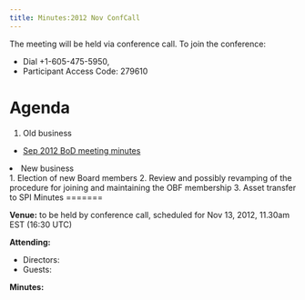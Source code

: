 ```yaml
---
title: Minutes:2012 Nov ConfCall
---
```


The meeting will be held via conference call. To join the conference:

-   Dial +1-605-475-5950,
-   Participant Access Code: 279610

Agenda
======

1.  Old business

-   [ Sep 2012 BoD meeting
    minutes](Minutes:2012_Sep_ConfCall "wikilink")

<li>
New business

</li>
1.  Election of new Board members
2.  Review and possibly revamping of the procedure for joining and
    maintaining the OBF membership
3.  Asset transfer to SPI

</ol>
Minutes
=======

**Venue:** to be held by conference call, scheduled for Nov 13, 2012,
11.30am EST (16:30 UTC)

**Attending:**

-   Directors:
-   Guests:

**Minutes:**

